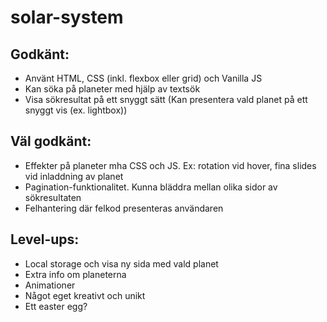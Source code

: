 # solar-system

## Godkänt:
* Använt HTML, CSS (inkl. flexbox eller grid) och Vanilla JS
* Kan söka på planeter med hjälp av textsök
* Visa sökresultat på ett snyggt sätt (Kan presentera vald planet på ett snyggt vis (ex. lightbox))

## Väl godkänt:
* Effekter på planeter mha CSS och JS. Ex: rotation vid hover, fina slides vid inladdning av planet
* Pagination-funktionalitet. Kunna bläddra mellan olika sidor av sökresultaten
* Felhantering där felkod presenteras användaren

## Level-ups:
* Local storage och visa ny sida med vald planet
* Extra info om planeterna
* Animationer
* Något eget kreativt och unikt
* Ett easter egg?